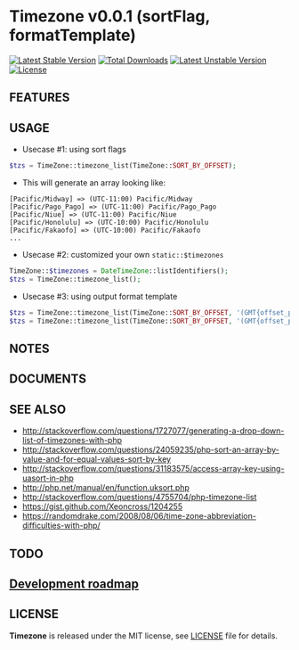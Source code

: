 # Timezone v0.0.1 (sortFlag, formatTemplate)

[![Latest Stable Version](https://poser.pugx.org/yongtiger/timezone/v/stable)](https://packagist.org/packages/yongtiger/timezone)
[![Total Downloads](https://poser.pugx.org/yongtiger/timezone/downloads)](https://packagist.org/packages/yongtiger/timezone) 
[![Latest Unstable Version](https://poser.pugx.org/yongtiger/timezone/v/unstable)](https://packagist.org/packages/yongtiger/timezone)
[![License](https://poser.pugx.org/yongtiger/timezone/license)](https://packagist.org/packages/yongtiger/timezone)


## FEATURES


## USAGE

* Usecase #1: using sort flags

```php
$tzs = TimeZone::timezone_list(TimeZone::SORT_BY_OFFSET);
```

* This will generate an array looking like:

```
[Pacific/Midway] => (UTC-11:00) Pacific/Midway
[Pacific/Pago_Pago] => (UTC-11:00) Pacific/Pago_Pago
[Pacific/Niue] => (UTC-11:00) Pacific/Niue
[Pacific/Honolulu] => (UTC-10:00) Pacific/Honolulu
[Pacific/Fakaofo] => (UTC-10:00) Pacific/Fakaofo
...
```

* Usecase #2: customized your own `static::$timezones`

```php
TimeZone::$timezones = DateTimeZone::listIdentifiers();
$tzs = TimeZone::timezone_list();
```

* Usecase #3: using output format template

```php
$tzs = TimeZone::timezone_list(TimeZone::SORT_BY_OFFSET, '(GMT{offset_prefix}{offset_formatted}) {timezone}');
$tzs = TimeZone::timezone_list(TimeZone::SORT_BY_OFFSET, '(GMT{offset_prefix}{offset_formatted})');
```


## NOTES


## DOCUMENTS


## SEE ALSO

* http://stackoverflow.com/questions/1727077/generating-a-drop-down-list-of-timezones-with-php
* http://stackoverflow.com/questions/24059235/php-sort-an-array-by-value-and-for-equal-values-sort-by-key
* http://stackoverflow.com/questions/31183575/access-array-key-using-uasort-in-php
* http://php.net/manual/en/function.uksort.php
* http://stackoverflow.com/questions/4755704/php-timezone-list
* https://gist.github.com/Xeoncross/1204255
* https://randomdrake.com/2008/08/06/time-zone-abbreviation-difficulties-with-php/

## TODO


## [Development roadmap](docs/development-roadmap.md)


## LICENSE 
**Timezone** is released under the MIT license, see [LICENSE](https://opensource.org/licenses/MIT) file for details.
